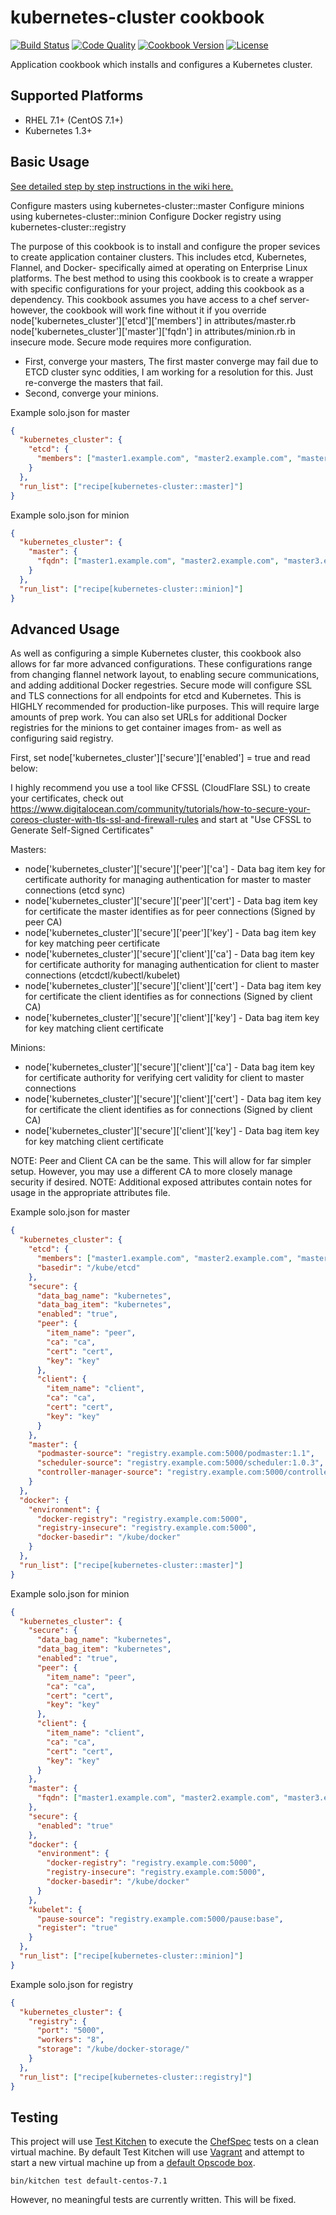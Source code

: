 # kubernetes-cluster cookbook
[![Build Status](https://img.shields.io/travis/bloomberg/kubernetes-cluster-cookbook.svg)](https://travis-ci.org/bloomberg/kubernetes-cluster-cookbook)
[![Code Quality](https://img.shields.io/codeclimate/github/bloomberg/kubernetes-cluster-cookbook.svg)](https://codeclimate.com/github/bloomberg/kubernetes-cluster-cookbook)
[![Cookbook Version](https://img.shields.io/cookbook/v/kubernetes-cluster.svg)](https://supermarket.chef.io/cookbooks/kubernetes-cluster)
[![License](https://img.shields.io/badge/license-Apache_2-blue.svg)](https://www.apache.org/licenses/LICENSE-2.0)

Application cookbook which installs and configures a Kubernetes cluster.

## Supported Platforms
- RHEL 7.1+ (CentOS 7.1+)
- Kubernetes 1.3+

## Basic Usage

[See detailed step by step instructions in the wiki here.](https://github.com/bloomberg/kubernetes-cluster-cookbook/wiki/Beginners-Guide)

Configure masters using kubernetes-cluster::master
Configure minions using kubernetes-cluster::minion
Configure Docker registry using kubernetes-cluster::registry

The purpose of this cookbook is to install and configure the proper sevices to create application container clusters. This includes etcd, Kubernetes, Flannel, and Docker- specifically aimed at operating on Enterprise Linux platforms. The best method to using this cookbook is to create a wrapper with specific configurations for your project, adding this cookbook as a dependency. This cookbook assumes you have access to a chef server- however, the cookbook will work fine without it if you override node['kubernetes_cluster']['etcd']['members'] in attributes/master.rb node['kubernetes_cluster']['master']['fqdn'] in attributes/minion.rb in insecure mode. Secure mode requires more configuration.

- First, converge your masters, The first master converge may fail due to ETCD cluster sync oddities, I am working for a resolution for this. Just re-converge the masters that fail.
- Second, converge your minions.

Example solo.json for master
```json
{
  "kubernetes_cluster": {
    "etcd": {
      "members": ["master1.example.com", "master2.example.com", "master3.example.com"]
    }
  },
  "run_list": ["recipe[kubernetes-cluster::master]"]
}
```

Example solo.json for minion
```json
{
  "kubernetes_cluster": {
    "master": {
      "fqdn": ["master1.example.com", "master2.example.com", "master3.example.com"]
    }
  },
  "run_list": ["recipe[kubernetes-cluster::minion]"]
}
```

## Advanced Usage

As well as configuring a simple Kubernetes cluster, this cookbook also allows for far more advanced configurations. These configurations range from changing flannel network layout, to enabling secure communications, and adding additional Docker regestries. Secure mode will configure SSL and TLS connections for all endpoints for etcd and Kubernetes. This is HIGHLY recommended for production-like purposes. This will require large amounts of prep work. You can also set URLs for additional Docker registries for the minions to get container images from- as well as configuring said registry.

First, set node['kubernetes_cluster']['secure']['enabled'] = true and read below:

I highly recommend you use a tool like CFSSL (CloudFlare SSL) to create your certificates, check out https://www.digitalocean.com/community/tutorials/how-to-secure-your-coreos-cluster-with-tls-ssl-and-firewall-rules and start at "Use CFSSL to Generate Self-Signed Certificates"

Masters:
- node['kubernetes_cluster']['secure']['peer']['ca'] - Data bag item key for certificate authority for managing authentication for master to master connections (etcd sync)
- node['kubernetes_cluster']['secure']['peer']['cert'] - Data bag item key for certificate the master identifies as for peer connections (Signed by peer CA)
- node['kubernetes_cluster']['secure']['peer']['key'] - Data bag item key for key matching peer certificate
- node['kubernetes_cluster']['secure']['client']['ca'] - Data bag item key for certificate authority for managing authentication for client to master connections (etcdctl/kubectl/kubelet)
- node['kubernetes_cluster']['secure']['client']['cert'] - Data bag item key for certificate the client identifies as for connections (Signed by client CA)
- node['kubernetes_cluster']['secure']['client']['key'] - Data bag item key for key matching client certificate

Minions:
- node['kubernetes_cluster']['secure']['client']['ca'] - Data bag item key for certificate authority for verifying cert validity for client to master connections
- node['kubernetes_cluster']['secure']['client']['cert'] - Data bag item key for certificate the client identifies as for connections (Signed by client CA)
- node['kubernetes_cluster']['secure']['client']['key'] - Data bag item key for key matching client certificate

NOTE: Peer and Client CA can be the same. This will allow for far simpler setup. However, you may use a different CA to more closely manage security if desired.
NOTE: Additional exposed attributes contain notes for usage in the appropriate attributes file.

Example solo.json for master
```json
{
  "kubernetes_cluster": {
    "etcd": {
      "members": ["master1.example.com", "master2.example.com", "master3.example.com"],
      "basedir": "/kube/etcd"
    },
    "secure": {
      "data_bag_name": "kubernetes",
      "data_bag_item": "kubernetes",
      "enabled": "true",
      "peer": {
        "item_name": "peer",
        "ca": "ca",
        "cert": "cert",
        "key": "key"
      },
      "client": {
        "item_name": "client",
        "ca": "ca",
        "cert": "cert",
        "key": "key"
      }
    },
    "master": {
      "podmaster-source": "registry.example.com:5000/podmaster:1.1",
      "scheduler-source": "registry.example.com:5000/scheduler:1.0.3",
      "controller-manager-source": "registry.example.com:5000/controller-manager:1.0.3"
    }
  },
  "docker": {
    "environment": {
      "docker-registry": "registry.example.com:5000",
      "registry-insecure": "registry.example.com:5000",
      "docker-basedir": "/kube/docker"
    }
  },
  "run_list": ["recipe[kubernetes-cluster::master]"]
}
```

Example solo.json for minion
```json
{
  "kubernetes_cluster": {
    "secure": {
      "data_bag_name": "kubernetes",
      "data_bag_item": "kubernetes",
      "enabled": "true",
      "peer": {
        "item_name": "peer",
        "ca": "ca",
        "cert": "cert",
        "key": "key"
      },
      "client": {
        "item_name": "client",
        "ca": "ca",
        "cert": "cert",
        "key": "key"
      }
    },
    "master": {
      "fqdn": ["master1.example.com", "master2.example.com", "master3.example.com"]
    },
    "secure": {
      "enabled": "true"
    },
    "docker": {
      "environment": {
        "docker-registry": "registry.example.com:5000",
        "registry-insecure": "registry.example.com:5000",
        "docker-basedir": "/kube/docker"
      }
    },
    "kubelet": {
      "pause-source": "registry.example.com:5000/pause:base",
      "register": "true"
    }
  },
  "run_list": ["recipe[kubernetes-cluster::minion]"]
}
```

Example solo.json for registry
```json
{
  "kubernetes_cluster": {
    "registry": {
      "port": "5000",
      "workers": "8",
      "storage": "/kube/docker-storage/"
    }
  },
  "run_list": ["recipe[kubernetes-cluster::registry]"]
}
```

## Testing
This project will use [Test Kitchen][1] to execute the [ChefSpec][2] tests
on a clean virtual machine. By default Test Kitchen will use [Vagrant][3]
and attempt to start a new virtual machine up from a [default Opscode box][4].
```shell
bin/kitchen test default-centos-7.1
```
However, no meaningful tests are currently written. This will be fixed.

[1]: https://kitchen.ci
[2]: https://github.com/sethvargo/chefspec
[3]: http://vagrantup.com
[4]: https://github.com/opscode/bento
